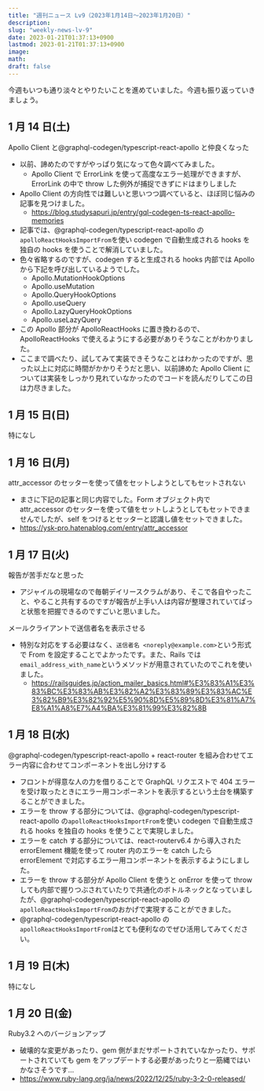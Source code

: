 ```yaml
---
title: "週刊ニュース Lv9（2023年1月14日～2023年1月20日）"
description:
slug: "weekly-news-lv-9"
date: 2023-01-21T01:37:13+0900
lastmod: 2023-01-21T01:37:13+0900
image:
math:
draft: false
---
```


今週もいつも通り淡々とやりたいことを進めていました。今週も振り返っていきましょう。

## 1 月 14 日(土)

Apollo Client と@graphql-codegen/typescript-react-apollo と仲良くなった

- 以前、諦めたのですがやっぱり気になって色々調べてみました。
  - Apollo Client で ErrorLink を使って高度なエラー処理ができますが、ErrorLink の中で throw した例外が捕捉できずにドはまりしました
- Apollo Client の方向性では難しいと思いつつ調べていると、ほぼ同じ悩みの記事を見つけました。
  - https://blog.studysapuri.jp/entry/gql-codegen-ts-react-apollo-memories
- 記事では、@graphql-codegen/typescript-react-apollo の`apolloReactHooksImportFrom`を使い codegen で自動生成される hooks を独自の hooks を使うことで解消していました。
- 色々省略するのですが、codegen すると生成される hooks 内部では Apollo から下記を呼び出しているようでした。
  - Apollo.MutationHookOptions
  - Apollo.useMutation
  - Apollo.QueryHookOptions
  - Apollo.useQuery
  - Apollo.LazyQueryHookOptions
  - Apollo.useLazyQuery
- この Apollo 部分が ApolloReactHooks に置き換わるので、ApolloReactHooks で使えるようにする必要がありそうなことがわかりました。
- ここまで調べたり、試してみて実装できそうなことはわかったのですが、思った以上に対応に時間がかかりそうだと思い、以前諦めた Apollo Client については実装をしっかり見れていなかったのでコードを読んだりしてこの日は力尽きました。

## 1 月 15 日(日)

特になし

## 1 月 16 日(月)

attr_accessor のセッターを使って値をセットしようとしてもセットされない

- まさに下記の記事と同じ内容でした。Form オブジェクト内で attr_accessor のセッターを使って値をセットしようとしてもセットできませんでしたが、self をつけるとセッターと認識し値をセットできました。
- https://ysk-pro.hatenablog.com/entry/attr_accessor

## 1 月 17 日(火)

報告が苦手だなと思った

- アジャイルの現場なので毎朝デイリースクラムがあり、そこで各自やったこと、やること共有するのですが報告が上手い人は内容が整理されていてぱっと状態を把握できるのですごいと思いました。

メールクライアントで送信者名を表示させる

- 特別な対応をする必要はなく、`送信者名 <noreply@example.com>`という形式で From を設定することでよかったです。また、Rails では`email_address_with_name`というメソッドが用意されていたのでこれを使いました。
  - https://railsguides.jp/action_mailer_basics.html#%E3%83%A1%E3%83%BC%E3%83%AB%E3%82%A2%E3%83%89%E3%83%AC%E3%82%B9%E3%82%92%E5%90%8D%E5%89%8D%E3%81%A7%E8%A1%A8%E7%A4%BA%E3%81%99%E3%82%8B

## 1 月 18 日(水)

@graphql-codegen/typescript-react-apollo + react-router を組み合わせてエラー内容に合わせてコンポーネントを出し分けする

- フロントが得意な人の力を借りることで GraphQL リクエストで 404 エラーを受け取ったときにエラー用コンポーネントを表示するという土台を構築することができました。
- エラーを throw する部分については、@graphql-codegen/typescript-react-apollo の`apolloReactHooksImportFrom`を使い codegen で自動生成される hooks を独自の hooks を使うことで実現しました。
- エラーを catch する部分については、react-routerv6.4 から導入された errorElement 機能を使って router 内のエラーを catch したら errorElement で対応するエラー用コンポーネントを表示するようにしました。
- エラーを throw する部分が Apollo Client を使うと onError を使って throw しても内部で握りつぶされていたりで共通化のボトルネックとなっていましたが、@graphql-codegen/typescript-react-apollo の`apolloReactHooksImportFrom`のおかげで実現することができました。
- @graphql-codegen/typescript-react-apollo の`apolloReactHooksImportFrom`はとても便利なのでぜひ活用してみてください。

## 1 月 19 日(木)

特になし

## 1 月 20 日(金)

Ruby3.2 へのバージョンアップ

- 破壊的な変更があったり、gem 側がまだサポートされていなかったり、サポートされていても gem をアップデートする必要があったりと一筋縄ではいかなさそうです…
- https://www.ruby-lang.org/ja/news/2022/12/25/ruby-3-2-0-released/
